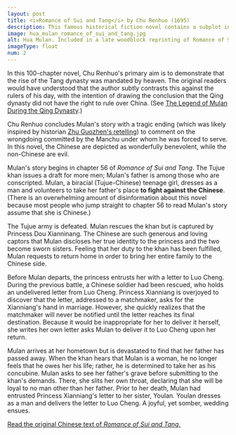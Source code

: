 ```yaml
---
layout: post
title: <i>Romance of Sui and Tang</i> by Chu Renhuo (1695)
description: This famous historical fiction novel contains a subplot in which Mulan makes an unlikely friend when she is captured by a benevolent princess.
image: hua_mulan_romance_of_sui_and_tang.jpg
alt: Hua Mulan. Included in a late woodblock reprinting of Romance of Sui and Tang (Public domain).
imageType: float
num: 2
---
```


In this 100-chapter novel, Chu Renhuo's primary aim is to demonstrate that the rise of the Tang dynasty was mandated by heaven. The original readers would have understood that the author subtly contrasts this against the rulers of his day, with the intention of drawing the conclusion that the Qing dynasty did not have the right to rule over China. (See <a href="legend_of_mulan_qing_dynasty">The Legend of Mulan During the Qing Dynasty</a>.)

Chu Renhuo concludes Mulan's story with a tragic ending (which was likely inspired by historian <a href="miniscule_book_from_the_yongzhuang_studio.html">Zhu Guozhen's retelling</a>) to comment on the wrongdoing committed by the Manchu under whom he was forced to serve. In this novel, the Chinese are depicted as wonderfully benevolent, while the non-Chinese are evil.

Mulan's story begins in chapter 56 of *Romance of Sui and Tang*. The Tujue khan issues a draft for more men; Mulan's father is among those who are conscripted. Mulan, a biracial (Tujue-Chinese) teenage girl, dresses as a man and volunteers to take her father's place <b>to fight against the Chinese</b>. (There is an overwhelming amount of disinformation about this novel because most people who jump straight to chapter 56 to read Mulan's story assume that she is Chinese.)

The Tujue army is defeated. Mulan rescues the khan but is captured by Princess Dou Xianninang. The Chinese are such generous and loving captors that Mulan discloses her true identity to the princess and the two become sworn sisters. Feeling that her duty to the khan has been fulfilled, Mulan requests to return home in order to bring her entire family to the Chinese side.

Before Mulan departs, the princess entrusts her with a letter to Luo Cheng. During the previous battle, a Chinese soldier had been rescued, who holds an undelivered letter from Luo Cheng. Princess Xianniang is overjoyed to discover that the letter, addressed to a matchmaker, asks for the Xianniang's hand in marriage. However, she quickly realizes that the matchmaker will never be notified until the letter reaches its final destination. Because it would be inappropriate for her to deliver it herself, she writes her own letter asks Mulan to deliver it to Luo Cheng upon her return.

Mulan arrives at her hometown but is devastated to find that her father has passed away. When the khan hears that Mulan is a woman, he no longer feels that he owes her his life; rather, he is determined to take her as his concubine. Mulan asks to see her father's grave before submitting to the khan's demands. There, she slits her own throat, declaring that she will be loyal to no man other than her father.
Prior to her death, Mulan had entrusted Princess Xianniang's letter to her sister, Youlan. Youlan dresses as a man and delivers the letter to Luo Cheng. A joyful, yet somber, wedding ensues.

<a href="https://zh.wikisource.org/zh-hant/%E9%9A%8B%E5%94%90%E6%BC%94%E7%BE%A9">Read the original Chinese text of *Romance of Sui and Tang.*</a>
